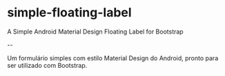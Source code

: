 # simple-floating-label
A Simple Android Material Design Floating Label for Bootstrap

--

Um formulário simples com estilo Material Design do Android, pronto para ser utilizado com Bootstrap.
